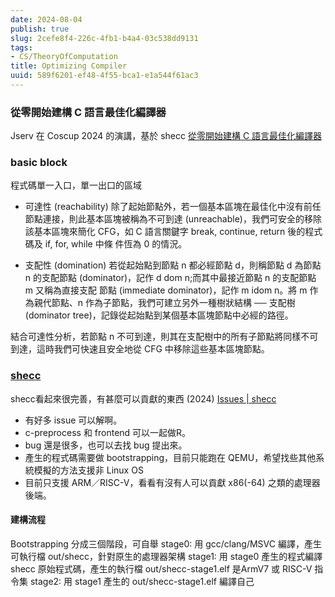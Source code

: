```yaml
---
date: 2024-08-04
publish: true
slug: 2cefe8f4-226c-4fb1-b4a4-03c538dd9131
tags:
- CS/TheoryOfComputation
title: Optimizing Compiler
uuid: 589f6201-ef48-4f55-bca1-e1a544f61ac3
---
```

### 從零開始建構 C 語言最佳化編譯器

Jserv 在 Coscup 2024 的演講，基於 shecc
[從零開始建構 C 語言最佳化編譯器](https://hackmd.io/owo-6JRnRei2mGr64cfvZQ)

### basic block

程式碼單一入口，單一出口的區域

- 可達性 (reachability)
  除了起始節點外，若一個基本區塊在最佳化中沒有前任節點連接，則此基本區塊被稱為不可到達 (unreachable)，我們可安全的移除該基本區塊來簡化 CFG，如 C 語言關鍵字 break, continue, return 後的程式碼及 if, for, while 中條 件恆為 0 的情況。

- 支配性 (domination)
  若從起始點到節點 n 都必經節點 d，則稱節點 d 為節點 n 的支配節點 (dominator)，記作 d dom n;而其中最接近節點 n 的支配節點 m 又稱為直接支配 節點 (immediate dominator)，記作 m idom n。將 m 作為親代節點、n 作為子節點，我們可建立另外一種樹狀結構 ── 支配樹 (dominator tree)，記錄從起始點到某個基本區塊節點中必經的路徑。

結合可達性分析，若節點 n 不可到達，則其在支配樹中的所有子節點將同樣不可到達，這時我們可快速且安全地從 CFG 中移除這些基本區塊節點。

### [shecc](https://github.com/sysprog21/shecc)

shecc看起來很完善，有甚麼可以貢獻的東西 (2024)
[Issues | shecc](https://github.com/sysprog21/shecc/issues)

- 有好多 issue 可以解啊。
- c-preprocess 和 frontend 可以一起做R。
- bug 還是很多，也可以去找 bug 提出來。
- 產生的程式碼需要做 bootstrapping，目前只能跑在 QEMU，希望找些其他系統模擬的方法支援非 Linux OS
- 目前只支援 ARM／RISC-V，看看有沒有人可以貢獻 x86(-64) 之類的處理器後端。

#### 建構流程

Bootstrapping 分成三個階段，可自舉
stage0: 用 gcc/clang/MSVC 編譯，產生可執行檔 out/shecc，針對原生的處理器架構
stage1: 用 stage0 產生的程式編譯 shecc 原始程式碼，產生的執行檔 out/shecc-stage1.elf 是ArmV7 或 RISC-V 指令集
stage2: 用 stage1 產生的 out/shecc-stage1.elf 編譯自己
